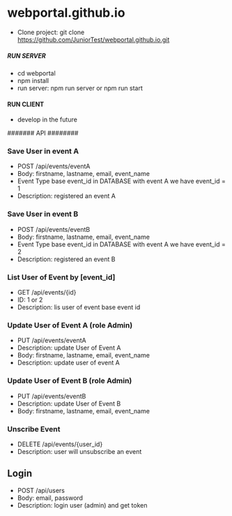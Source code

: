 # webportal.github.io
+ Clone project: git clone https://github.com/JuniorTest/webportal.github.io.git

##### RUN SERVER ######
+ cd webportal
+ npm install
+ run server: npm run server or npm run start

#### RUN CLIENT ######
+ develop in the future

####### API ########
### Save User in event A ###
+ POST /api/events/eventA
+ Body: firstname, lastname, email, event_name
+ Event Type base event_id in DATABASE with event A we have event_id = 1
+ Description: registered an event A
### Save User in event B ###
+ POST /api/events/eventB
+ Body: firstname, lastname, email, event_name
+ Event Type base event_id in DATABASE with event A we have event_id = 2
+ Description: registered an event B
### List User of Event by [event_id] ###
+ GET /api/events/{id}
+ ID: 1 or 2
+ Description: lis user of event base event id
### Update User of Event A (role Admin) ###
+ PUT /api/events/eventA
+ Description: update User of Event A
+ Body: firstname, lastname, email, event_name
+ Description: update user of event A
### Update User of Event B (role Admin) ###
+ PUT /api/events/eventB
+ Description: update User of Event B
+ Body: firstname, lastname, email, event_name
### Unscribe Event ###
+ DELETE /api/events/{user_id}
+ Description: user will unsubscribe an event
## Login ####
+ POST /api/users
+ Body: email, password
+ Description: login user (admin) and get token

